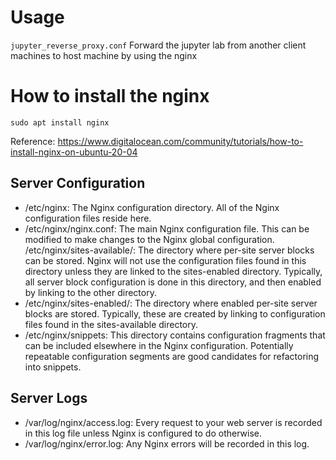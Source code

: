 # Usage 
`jupyter_reverse_proxy.conf`
Forward the jupyter lab from another client machines to host machine by using the nginx

# How to install the nginx 
```
sudo apt install nginx
```

Reference: https://www.digitalocean.com/community/tutorials/how-to-install-nginx-on-ubuntu-20-04



## Server Configuration
- /etc/nginx: The Nginx configuration directory. All of the Nginx configuration files reside here.
- /etc/nginx/nginx.conf: The main Nginx configuration file. This can be modified to make changes to the Nginx global configuration.
/etc/nginx/sites-available/: The directory where per-site server blocks can be stored. Nginx will not use the configuration files found in this directory unless they are linked to the sites-enabled directory. Typically, all server block configuration is done in this directory, and then enabled by linking to the other directory.
- /etc/nginx/sites-enabled/: The directory where enabled per-site server blocks are stored. Typically, these are created by linking to configuration files found in the sites-available directory.
- /etc/nginx/snippets: This directory contains configuration fragments that can be included elsewhere in the Nginx configuration. Potentially repeatable configuration segments are good candidates for refactoring into snippets.
## Server Logs
- /var/log/nginx/access.log: Every request to your web server is recorded in this log file unless Nginx is configured to do otherwise.
- /var/log/nginx/error.log: Any Nginx errors will be recorded in this log.
